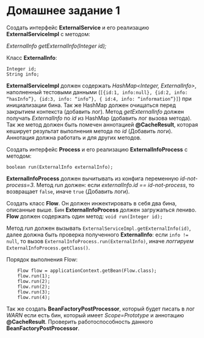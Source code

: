 # Домашнее задание 1

Создать интерфейс **ExternalService** и его реализацию **ExternalServiceImpl** с методом:

_ExternalInfo getExternalInfo(Integer id);_

Класс **ExternalInfo**:
```
Integer id;
String info;
```

**ExternalServiceImpl** должен содержать _HashMap<Integer, ExternalInfo>_, наполненный тестовыми данными 
(```[{id:1, info:null}, {id:2, info: “hasInfo”}, {id:3, info: “info”}, { id:4, info: “information”}]```) 
при инициализации бина. Так же HashMap должен очищаться перед закрытием контекста (добавить лог). 
Метод _getExternalInfo_ должен получать _ExternalInfo_ по _id_ из HashMap (добавить лог вызова метода). 
Так же метод должен быть помечен аннотацией **@CacheResult**, 
которая кеширует результат выполнения метода по _id_ (Добавить логи). 
Аннотация должна работать и для других методов.

Создать интерфейс **Process** и его реализацию **ExternalInfoProcess** с методом:

`boolean run(ExternalInfo externalInfo);`

**ExternalInfoProcess** должен вычитывать из конфига переменную _id-not-process=3_. 
Метод _run_ должен: если _externalInfo.id == id-not-process_, то возвращает `false`, иначе `true` (Добавить логи).

Создать класс **Flow**. Он должен инжектировать в себя два бина, описанные выше. 
Бин **ExternalInfoProcess** должен загружаться лениво. **Flow** должен содержать один метод:
`void run(Integer id);`

Метод _run_ должен вызывать `ExternalServiceImpl.getExternalInfo(id)`, 
далее должна быть проверка полученного **ExternalInfo**: если `info != null`, 
то вызов `ExternalInfoProcess.run(ExternalInfo)`, иначе _логгируем_ `ExternalInfoProcess.getClass()`.

Порядок выполнения Flow:

        Flow flow = applicationContext.getBean(Flow.class);
        flow.run(1);
        flow.run(2);
        flow.run(2);
        flow.run(3);
        flow.run(4);

Так же создать **BeanFactoryPostProcessor**, который будет писать в лог _WARN_ если есть бин, 
который имеет _Scope=Prototype_ и аннотацию **@CacheResult**. 
Проверить работоспособность данного **BeanFactoryPostProcessor**.